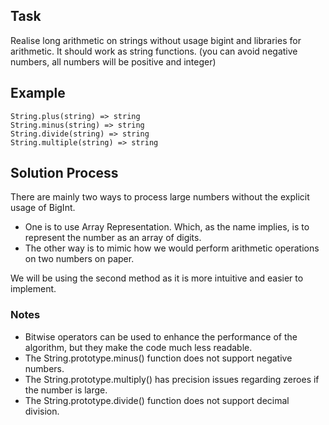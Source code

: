 ## Task ## 
Realise long arithmetic on strings without usage bigint and libraries for arithmetic.
It should work as string functions.
(you can avoid negative numbers, all numbers will be positive and integer)

## Example ##
```
String.plus(string) => string
String.minus(string) => string 
String.divide(string) => string
String.multiple(string) => string
```

## Solution Process ##
There are mainly two ways to process large numbers without the explicit usage of BigInt. 
- One is to use Array Representation. Which, as the name implies, is to represent the number as an array of digits. 
- The other way is to mimic how we would perform arithmetic operations on two numbers on paper. 

We will be using the second method as it is more intuitive and easier to implement.

### Notes ###
- Bitwise operators can be used to enhance the performance of the algorithm, but they make the code much less readable.
- The String.prototype.minus() function does not support negative numbers.
- The String.prototype.multiply() has precision issues regarding zeroes if the number is large.
- The String.prototype.divide() function does not support decimal division.